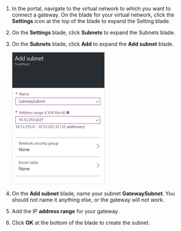 1. In the portal, navigate to the virtual network to which you want to connect a gateway. On the blade for your virtual network, click the **Settings** icon at the top of the blade to expand the Setting blade. 

2. On the **Settings** blade, click **Subnets** to expand the Subnets blade.

3. On the **Subnets** blade, click **Add** to expand the **Add subnet** blade.

	![Add the gateway subnet](./media/vpn-gateway-add-gwsubnet-rm-portal-include/addgwsubnet250.png)

4. On the **Add subnet** blade, name your subnet **GatewaySubnet**. You should not name it anything else, or the gateway will not work.

5. Add the IP **address range** for your gateway.

6. Click **OK** at the bottom of the blade to create the subnet.



